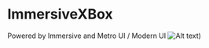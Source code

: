 # ImmersiveXBox
Powered by Immersive and Metro UI / Modern UI
![Alt text]([https://meups.com.br/wp-content/uploads/2023/11/Xbox.jpg]))
